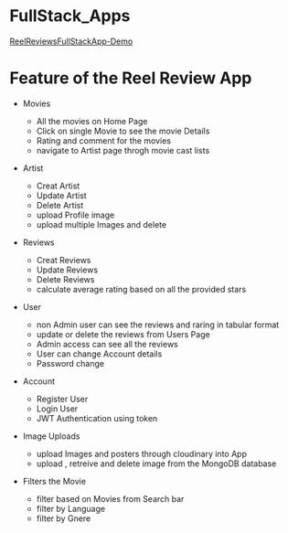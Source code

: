 
# FullStack_Apps
<a href = "https://reelreviewapp.onrender.com"> ReelReviewsFullStackApp-Demo</a>
# Feature of the Reel Review App

- Movies

  - All the movies on Home Page
  - Click on single Movie to see the movie Details
  - Rating and comment for the movies
  - navigate to Artist page throgh movie cast lists

- Artist

  - Creat Artist
  - Update Artist
  - Delete Artist
  - upload Profile image
  - upload multiple Images and delete

- Reviews

  - Creat Reviews
  - Update Reviews
  - Delete Reviews
  - calculate average rating based on all the provided stars

- User

  - non Admin user can see the reviews and raring in tabular format
  - update or delete the reviews from Users Page
  - Admin access can see all the reviews
  - User can change Account details
  - Password change

- Account

  - Register User
  - Login User
  - JWT Authentication using token

- Image Uploads
  - upload Images and posters through cloudinary into App
  - upload , retreive and delete image from the MongoDB database

- Filters the Movie
  - filter based on Movies from Search bar
  - filter by Language
  - filter by Gnere
